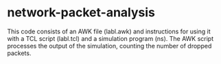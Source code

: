 # network-packet-analysis
This code consists of an AWK file (labl.awk) and instructions for using it with a TCL script (labl.tcl) and a simulation program (ns). The AWK script processes the output of the simulation, counting the number of dropped packets.
